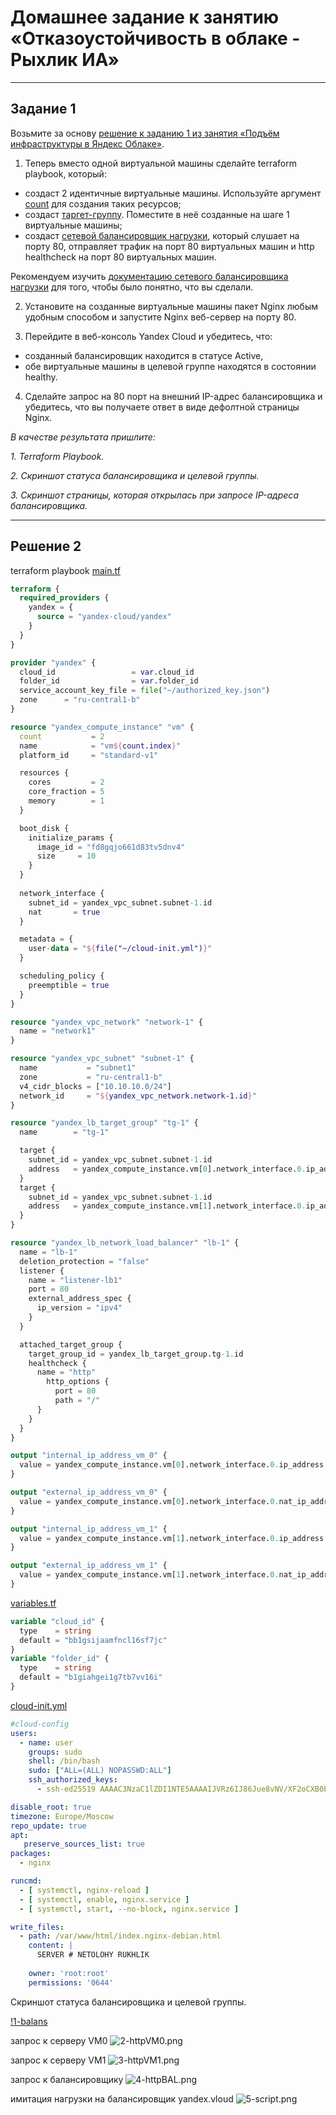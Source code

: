 # Домашнее задание к занятию «Отказоустойчивость в облаке - Рыхлик ИА»

 ---

## **Задание 1**

Возьмите за основу [решение к заданию 1 из занятия «Подъём инфраструктуры в Яндекс Облаке»](https://github.com/netology-code/sdvps-homeworks/blob/main/7-03.md#задание-1).

1. Теперь вместо одной виртуальной машины сделайте terraform playbook, который:

- создаст 2 идентичные виртуальные машины. Используйте аргумент [count](https://www.terraform.io/docs/language/meta-arguments/count.html) для создания таких ресурсов;
- создаст [таргет-группу](https://registry.terraform.io/providers/yandex-cloud/yandex/latest/docs/resources/lb_target_group). Поместите в неё созданные на шаге 1 виртуальные машины;
- создаст [сетевой балансировщик нагрузки](https://registry.terraform.io/providers/yandex-cloud/yandex/latest/docs/resources/lb_network_load_balancer), который слушает на порту 80, отправляет трафик на порт 80 виртуальных машин и http healthcheck на порт 80 виртуальных машин.

Рекомендуем изучить [документацию сетевого балансировщика нагрузки](https://cloud.yandex.ru/docs/network-load-balancer/quickstart) для того, чтобы было понятно, что вы сделали.

2. Установите на созданные виртуальные машины пакет Nginx любым удобным способом и запустите Nginx веб-сервер на порту 80.

3. Перейдите в веб-консоль Yandex Cloud и убедитесь, что: 

- созданный балансировщик находится в статусе Active,
- обе виртуальные машины в целевой группе находятся в состоянии healthy.

4. Сделайте запрос на 80 порт на внешний IP-адрес балансировщика и убедитесь, что вы получаете ответ в виде дефолтной страницы Nginx.

*В качестве результата пришлите:*

*1. Terraform Playbook.*

*2. Скриншот статуса балансировщика и целевой группы.*

*3. Скриншот страницы, которая открылась при запросе IP-адреса балансировщика.*

---
 
## **Решение 2**

terraform playbook 
[main.tf](https://github.com/ilaryhlik17854-stack/HW_Otkazoustoychivost/blob/main/4%20-%20Fault%20tolerance%20in%20the%20cloud/img/main.tf)

```tf
terraform {
  required_providers {
    yandex = {
      source = "yandex-cloud/yandex"
    }
  }
}

provider "yandex" {
  cloud_id                 = var.cloud_id
  folder_id                = var.folder_id
  service_account_key_file = file("~/authorized_key.json")
  zone      = "ru-central1-b"
}

resource "yandex_compute_instance" "vm" {
  count           = 2
  name            = "vm${count.index}"
  platform_id     = "standard-v1"

  resources {
    cores         = 2
    core_fraction = 5
    memory        = 1
  }

  boot_disk {
    initialize_params {
      image_id = "fd8gqjo661d83tv5dnv4"
      size     = 10
    }
  }
  
  network_interface {
    subnet_id = yandex_vpc_subnet.subnet-1.id
    nat       = true
  }

  metadata = {
    user-data = "${file("~/cloud-init.yml")}"
  }

  scheduling_policy {
    preemptible = true
  }
}

resource "yandex_vpc_network" "network-1" {
  name = "network1"
}

resource "yandex_vpc_subnet" "subnet-1" {
  name           = "subnet1"
  zone           = "ru-central1-b"
  v4_cidr_blocks = ["10.10.10.0/24"]
  network_id     = "${yandex_vpc_network.network-1.id}"
}

resource "yandex_lb_target_group" "tg-1" {
  name        = "tg-1"

  target {
    subnet_id = yandex_vpc_subnet.subnet-1.id
    address   = yandex_compute_instance.vm[0].network_interface.0.ip_address
  }
  target {
    subnet_id = yandex_vpc_subnet.subnet-1.id
    address   = yandex_compute_instance.vm[1].network_interface.0.ip_address
  }
}

resource "yandex_lb_network_load_balancer" "lb-1" {
  name = "lb-1"
  deletion_protection = "false"
  listener {
    name = "listener-lb1"
    port = 80
    external_address_spec {
      ip_version = "ipv4"
    }
  }

  attached_target_group {
    target_group_id = yandex_lb_target_group.tg-1.id
    healthcheck {
      name = "http"
        http_options {
          port = 80
          path = "/"
      }
    }
  }
}

output "internal_ip_address_vm_0" {
  value = yandex_compute_instance.vm[0].network_interface.0.ip_address
}

output "external_ip_address_vm_0" {
  value = yandex_compute_instance.vm[0].network_interface.0.nat_ip_address
}

output "internal_ip_address_vm_1" {
  value = yandex_compute_instance.vm[1].network_interface.0.ip_address
}

output "external_ip_address_vm_1" {
  value = yandex_compute_instance.vm[1].network_interface.0.nat_ip_address
}
```

[variables.tf](https://github.com/ilaryhlik17854-stack/HW_Otkazoustoychivost/blob/main/4%20-%20Fault%20tolerance%20in%20the%20cloud/img/variables.tf)

```tf
variable "cloud_id" {
  type    = string
  default = "bb1gsijaamfncl16sf7jc"
}
variable "folder_id" {
  type    = string
  default = "b1giahgei1g7tb7vv16i"
}

```

[cloud-init.yml](https://github.com/ilaryhlik17854-stack/HW_Otkazoustoychivost/blob/main/4%20-%20Fault%20tolerance%20in%20the%20cloud/img/cloud-init.yml)

```yml
#cloud-config
users:
  - name: user
    groups: sudo
    shell: /bin/bash
    sudo: ["ALL=(ALL) NOPASSWD:ALL"]
    ssh_authorized_keys:
      - ssh-ed25519 AAAAC3NzaC1lZDI1NTE5AAAAIJVRz6IJ86Jue8vNV/XF2oCXB0bnZYsHWCKqeHJsL2wW debian@debian12

disable_root: true
timezone: Europe/Moscow
repo_update: true
apt:
   preserve_sources_list: true
packages:
  - nginx

runcmd:
  - [ systemctl, nginx-reload ]
  - [ systemctl, enable, nginx.service ]
  - [ systemctl, start, --no-block, nginx.service ]

write_files:
  - path: /var/www/html/index.nginx-debian.html 
    content: |
      SERVER # NETOLOHY RUKHLIK
    
    owner: 'root:root'
    permissions: '0644'
```


Скриншот статуса балансировщика и целевой группы.

[!1-balans](https://github.com/ilaryhlik17854-stack/HW_Otkazoustoychivost/blob/main/4%20-%20Fault%20tolerance%20in%20the%20cloud/img/1-balans.png?raw=true)

запрос к серверу VM0
![2-httpVM0.png](https://github.com/ilaryhlik17854-stack/HW_Otkazoustoychivost/blob/main/4%20-%20Fault%20tolerance%20in%20the%20cloud/img/2-httpVM0.png?raw=true)

запрос к серверу VM1
![3-httpVM1.png](https://github.com/ilaryhlik17854-stack/HW_Otkazoustoychivost/blob/main/4%20-%20Fault%20tolerance%20in%20the%20cloud/img/3-httpVM1.png?raw=true)

запрос к балансировщику
![4-httpBAL.png](https://github.com/ilaryhlik17854-stack/HW_Otkazoustoychivost/blob/main/4%20-%20Fault%20tolerance%20in%20the%20cloud/img/4-httpBAL.png?raw=true)

имитация нагрузки на балансировщик yandex.vloud
![5-script.png](https://github.com/ilaryhlik17854-stack/HW_Otkazoustoychivost/blob/main/4%20-%20Fault%20tolerance%20in%20the%20cloud/img/5-script.png?raw=true)

